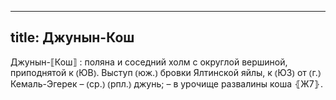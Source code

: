 
---
title: Джунын-Кош
---
Джунын-⟦Кош⟧
: поляна и соседний холм с округлой вершиной, приподнятой к ⦅ЮВ⦆. Выступ ⦅юж.⦆ бровки Ялтинской яйлы, к ⦅ЮЗ⦆ от ⦅г.⦆ Кемаль-Эгерек – ⦅ср.⦆ ⦅рпл.⦆ джунь; – в урочище развалины коша ⦃Ж7⦄.
